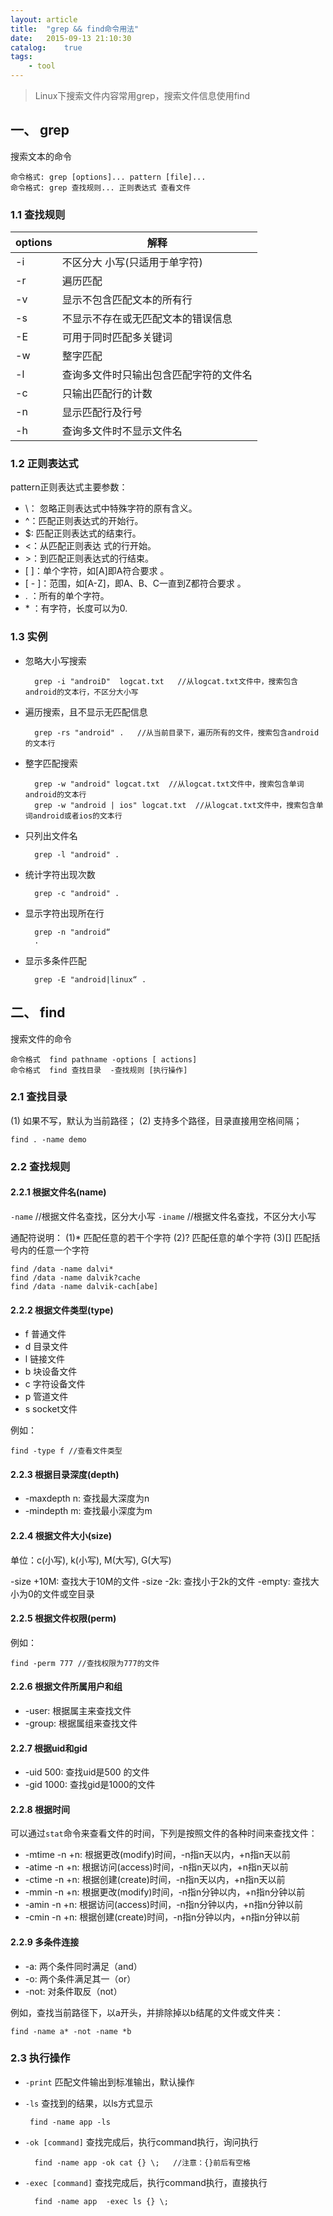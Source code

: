 ```yaml
---
layout: article
title:  "grep && find命令用法"
date:   2015-09-13 21:10:30
catalog:    true
tags:
    - tool
---
```


> Linux下搜索文件内容常用grep，搜索文件信息使用find

## 一、 grep

搜索文本的命令

    命令格式: grep [options]... pattern [file]...
    命令格式: grep 查找规则... 正则表达式 查看文件


### 1.1 查找规则

|options|解释|
|---|---|
|-i|不区分大 小写(只适用于单字符)|
|-r|遍历匹配|
|-v|显示不包含匹配文本的所有行|
|-s|不显示不存在或无匹配文本的错误信息|
|-E|可用于同时匹配多关键词|
|-w|整字匹配|
|-l|查询多文件时只输出包含匹配字符的文件名|
|-c|只输出匹配行的计数|
|-n|显示匹配行及行号|
|-h|查询多文件时不显示文件名|


### 1.2 正则表达式
pattern正则表达式主要参数：

- \： 忽略正则表达式中特殊字符的原有含义。
- ^：匹配正则表达式的开始行。
- $: 匹配正则表达式的结束行。
- \<：从匹配正则表达 式的行开始。
- \>：到匹配正则表达式的行结束。
- [ ]：单个字符，如[A]即A符合要求 。
- [ - ]：范围，如[A-Z]，即A、B、C一直到Z都符合要求 。
- .   ：所有的单个字符。
- \*   ：有字符，长度可以为0.

### 1.3 实例

- 忽略大小写搜索

        grep -i "androiD"  logcat.txt   //从logcat.txt文件中，搜索包含android的文本行，不区分大小写

- 遍历搜索，且不显示无匹配信息

        grep -rs "android" .   //从当前目录下，遍历所有的文件，搜索包含android的文本行

- 整字匹配搜索

        grep -w "android" logcat.txt  //从logcat.txt文件中，搜索包含单词android的文本行
        grep -w "android | ios" logcat.txt  //从logcat.txt文件中，搜索包含单词android或者ios的文本行

- 只列出文件名

        grep -l "android" .

- 统计字符出现次数

        grep -c "android" .

- 显示字符出现所在行

        grep -n "android“
        .
- 显示多条件匹配

        grep -E "android|linux“ .

## 二、 find

搜索文件的命令

    命令格式  find pathname -options [ actions]
    命令格式  find 查找目录  -查找规则 [执行操作]

### 2.1 查找目录

(1) 如果不写，默认为当前路径；
(2) 支持多个路径，目录直接用空格间隔；

    find . -name demo

### 2.2 查找规则

#### 2.2.1 根据文件名(name)

`-name`   //根据文件名查找，区分大小写
`-iname`  //根据文件名查找，不区分大小写

通配符说明：
(1)*  匹配任意的若干个字符
(2)?  匹配任意的单个字符
(3)[] 匹配括号内的任意一个字符

    find /data -name dalvi*
    find /data -name dalvik?cache
    find /data -name dalvik-cach[abe]

#### 2.2.2 根据文件类型(type)

- f     普通文件
- d     目录文件
- l     链接文件
- b     块设备文件
- c     字符设备文件
- p     管道文件
- s     socket文件

例如：

    find -type f //查看文件类型

#### 2.2.3 根据目录深度(depth)

- -maxdepth n: 查找最大深度为n
- -mindepth m: 查找最小深度为m


#### 2.2.4 根据文件大小(size)
单位：c(小写), k(小写), M(大写), G(大写)

-size +10M: 查找大于10M的文件
-size -2k: 查找小于2k的文件
-empty: 查找大小为0的文件或空目录

#### 2.2.5 根据文件权限(perm)

例如：

    find -perm 777 //查找权限为777的文件

#### 2.2.6 根据文件所属用户和组

- -user: 根据属主来查找文件
- -group: 根据属组来查找文件

#### 2.2.7  根据uid和gid

- -uid  500: 查找uid是500 的文件
- -gid  1000: 查找gid是1000的文件

#### 2.2.8 根据时间

可以通过`stat`命令来查看文件的时间，下列是按照文件的各种时间来查找文件：

- -mtime  -n  +n: 根据更改(modify)时间，-n指n天以内，+n指n天以前
- -atime  -n  +n: 根据访问(access)时间，-n指n天以内，+n指n天以前
- -ctime  -n  +n: 根据创建(create)时间，-n指n天以内，+n指n天以前
- -mmin   -n  +n: 根据更改(modify)时间，-n指n分钟以内，+n指n分钟以前
- -amin   -n  +n: 根据访问(access)时间，-n指n分钟以内，+n指n分钟以前
- -cmin   -n  +n: 根据创建(create)时间，-n指n分钟以内，+n指n分钟以前

#### 2.2.9  多条件连接

- -a: 两个条件同时满足（and）
- -o: 两个条件满足其一（or）
- -not: 对条件取反（not）

例如，查找当前路径下，以a开头，并排除掉以b结尾的文件或文件夹：

    find -name a* -not -name *b


### 2.3 执行操作

- `-print`   匹配文件输出到标准输出，默认操作
-  `-ls`       查找到的结果，以ls方式显示

        find -name app -ls

- `-ok [command]`     查找完成后，执行command执行，询问执行

        find -name app -ok cat {} \;   //注意：{}前后有空格

- `-exec [command]`   查找完成后，执行command执行，直接执行

        find -name app  -exec ls {} \;
